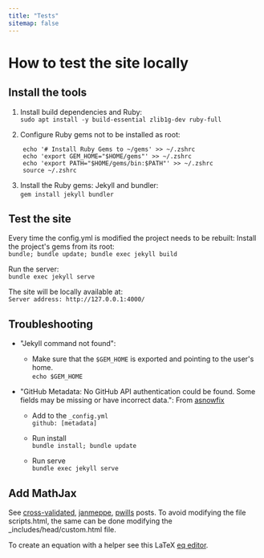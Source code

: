 ```yaml
---
title: "Tests"
sitemap: false
---
```


# How to test the site locally

## Install the tools

1. Install build dependencies and Ruby:  
    `sudo apt install -y build-essential zlib1g-dev ruby-full`

2. Configure Ruby gems not to be installed as root:  
````shell
    echo '# Install Ruby Gems to ~/gems' >> ~/.zshrc
    echo 'export GEM_HOME="$HOME/gems"' >> ~/.zshrc
    echo 'export PATH="$HOME/gems/bin:$PATH"' >> ~/.zshrc
    source ~/.zshrc
````

3. Install the Ruby gems: Jekyll and bundler:  
    `gem install jekyll bundler`

## Test the site

Every time the config.yml is modified the project needs to be rebuilt:
Install the project's gems from its root:  
   `bundle; bundle update; bundle exec jekyll build`

Run the server:  
   `bundle exec jekyll serve`

The site will be locally available at:  
    `Server address: http://127.0.0.1:4000/`

## Troubleshooting

- "Jekyll command not found":  
    - Make sure that the `$GEM_HOME` is exported and pointing
to the user's home.  
        `echo $GEM_HOME`  


- "GitHub Metadata: No GitHub API authentication could be found. 
Some fields may be missing or have incorrect data.":
From [asnowfix](https://github.com/github/pages-gem/issues/399#issuecomment-301827749)  
    - Add to the `_config.yml`  
        `github: [metadata]`

    - Run install  
        `bundle install; bundle update`

    - Run serve  
        `bundle exec jekyll serve`

## Add MathJax

See 
[cross-validated](https://www.cross-validated.com/How-to-render-math-on-Minimal-Mistakes/),
[janmeppe](https://www.janmeppe.com/blog/How-to-add-mathjax-to-minimal-mistakes/),
[pwills](http://www.pwills.com/posts/2017/12/20/website.html)
posts. To avoid modifying the file scripts.html, the same can be done
modifying the _includes/head/custom.html file.

To create an equation with a helper see this LaTeX [eq editor](https://www.codecogs.com/latex/eqneditor.php).

